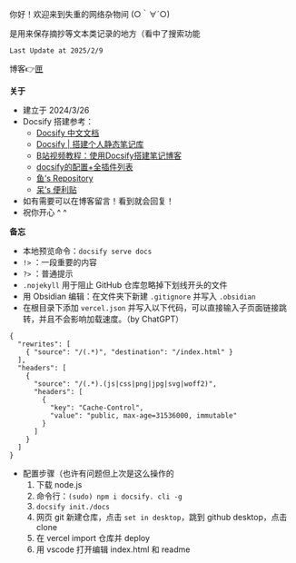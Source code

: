 你好！欢迎来到失重的网络杂物间 (○｀∀´○)

是用来保存摘抄等文本类记录的地方（看中了搜索功能

`Last Update at 2025/2/9`

博客👉[匣](https://lunasa.icu/)

**关于**
- 建立于 2024/3/26
- Docsify 搭建参考：
    - [Docsify 中文文档](https://docsify.js.org/#/zh-cn/)
    - [Docsify | 搭建个人静态笔记库](https://mantyke.icu/posts/2021/docsify-build/)
    - [B站视频教程：使用Docsify搭建笔记博客](https://www.bilibili.com/video/BV1kT4y1T7wY/)
    - [docsify的配置+全插件列表](https://xhhdd.cc/archives/80/comment-page-1)
    - [鱼’s Repository](https://note.gregueria.icu/#/README)
    - [呆’s 便利贴](https://doc.graugris.icu/#/about)
- 如有需要可以在博客留言！看到就会回复！
- 祝你开心 ^ ^


**备忘**
- 本地预览命令：`docsify serve docs`
- `!>` ：一段重要的内容
- `?>` ：普通提示
- `.nojekyll` 用于阻止 GitHub 仓库忽略掉下划线开头的文件
- 用 Obsidian 编辑：在文件夹下新建 `.gitignore` 并写入 `.obsidian`
- 在根目录下添加 `vercel.json` 并写入以下代码，可以直接输入子页面链接跳转，并且不会影响加载速度。（by ChatGPT）
```
{
  "rewrites": [
    { "source": "/(.*)", "destination": "/index.html" }
  ],
  "headers": [
    {
      "source": "/(.*).(js|css|png|jpg|svg|woff2)",
      "headers": [
        {
          "key": "Cache-Control",
          "value": "public, max-age=31536000, immutable"
        }
      ]
    }
  ]
}
```
- 配置步骤（也许有问题但上次是这么操作的
  1. 下载 node.js
  2. 命令行：`(sudo) npm i docsify. cli -g`
  3. `docsify init./docs`
  4. 网页 git 新建仓库，点击 `set in desktop`，跳到 github desktop，点击 clone
  5. 在 vercel import 仓库并 deploy
  6. 用 vscode 打开编辑 index.html 和 readme